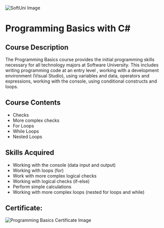 ![SoftUni Image](https://encrypted-tbn0.gstatic.com/images?q=tbn:ANd9GcRRI2wfzV6uPxgQqC3pU4RL22SCH3Q8DnKiPg&usqp=CAU)

# Programming Basics with C#

## Course Description

The Programming Basics course provides the initial programming skills necessary for all technology majors at Software University. This includes writing programming code at an entry level , working with a development environment (Visual Studio), using variables and data, operators and expressions, working with the console, using conditional constructs and loops.

## Course Contents
* Checks
* More complex checks
* For Loops
* While Loops
* Nested Loops

## Skills Acquired
* Working with the console (data input and output)
* Working with loops (for)
* Work with more complex logical checks
* Working with logical checks (if-else)
* Perform simple calculations
* Working with more complex loops (nested for loops and while)

## Certificate:

![Programming Basics Certificate Image](https://softuni.bg/certificates/certificates/converttoimage/125079?code=1773256e)

